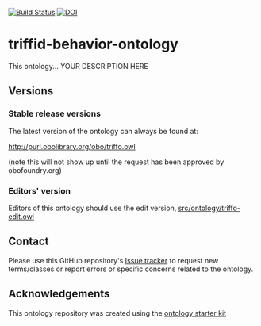 [![Build Status](https://travis-ci.org/cmungall/triffid-behavior-ontology.svg?branch=master)](https://travis-ci.org/cmungall/triffid-behavior-ontology)
[![DOI](https://zenodo.org/badge/13996/cmungall/triffid-behavior-ontology.svg)](https://zenodo.org/badge/latestdoi/13996/cmungall/triffid-behavior-ontology)

# triffid-behavior-ontology

This ontology... YOUR DESCRIPTION HERE

## Versions

### Stable release versions

The latest version of the ontology can always be found at:

http://purl.obolibrary.org/obo/triffo.owl

(note this will not show up until the request has been approved by obofoundry.org)

### Editors' version

Editors of this ontology should use the edit version, [src/ontology/triffo-edit.owl](src/ontology/triffo-edit.owl)

## Contact

Please use this GitHub repository's [Issue tracker](https://github.com/cmungall/triffid-behavior-ontology/issues) to request new terms/classes or report errors or specific concerns related to the ontology.

## Acknowledgements

This ontology repository was created using the [ontology starter kit](https://github.com/INCATools/ontology-starter-kit)
